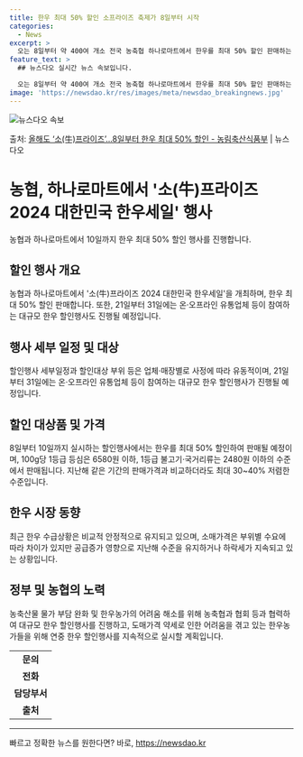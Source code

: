```yaml
---
title: 한우 최대 50% 할인 소프라이즈 축제가 8일부터 시작
categories:
  - News
excerpt: >
  오는 8일부터 약 400여 개소 전국 농축협 하나로마트에서 한우를 최대 50% 할인 판매하는 소(牛)프라이즈…
feature_text: >
  ## 뉴스다오 실시간 뉴스 속보입니다.

  오는 8일부터 약 400여 개소 전국 농축협 하나로마트에서 한우를 최대 50% 할인 판매하는 소(牛)프라이즈…
image: 'https://newsdao.kr/res/images/meta/newsdao_breakingnews.jpg'
---
```


![뉴스다오 속보](https://newsdao.kr/res/images/meta/newsdao_breakingnews.jpg)

<p>출처: <a href="https://newsdao.kr/3278" rel="dofollow">올해도 ‘소(牛)프라이즈’…8일부터 한우 최대 50% 할인 - 농림축산식품부</a> | 뉴스다오</p>

<h1>농협, 하나로마트에서 '소(牛)프라이즈 2024 대한민국 한우세일' 행사</h1>
<p data-ke-size="size16">농협과 하나로마트에서 10일까지 한우 최대 50% 할인 행사를 진행합니다.</p>

<h2><b>할인 행사 개요</b></h2>
<p data-ke-size="size16">농협과 하나로마트에서 '소(牛)프라이즈 2024 대한민국 한우세일'을 개최하며, 한우 최대 50% 할인 판매합니다. 또한, 21일부터 31일에는 온·오프라인 유통업체 등이 참여하는 대규모 한우 할인행사도 진행될 예정입니다.</p>

<h2><b>행사 세부 일정 및 대상</b></h2>
<p data-ke-size="size16">할인행사 세부일정과 할인대상 부위 등은 업체·매장별로 사정에 따라 유동적이며, 21일부터 31일에는 온·오프라인 유통업체 등이 참여하는 대규모 한우 할인행사가 진행될 예정입니다.</p>

<h2><b>할인 대상품 및 가격</b></h2>
<p data-ke-size="size16">8일부터 10일까지 실시하는 할인행사에서는 한우를 최대 50% 할인하여 판매될 예정이며, 100g당 1등급 등심은 6580원 이하, 1등급 불고기·국거리류는 2480원 이하의 수준에서 판매됩니다. 지난해 같은 기간의 판매가격과 비교하더라도 최대 30~40% 저렴한 수준입니다.</p>

<h2><b>한우 시장 동향</b></h2>
<p data-ke-size="size16">최근 한우 수급상황은 비교적 안정적으로 유지되고 있으며, 소매가격은 부위별 수요에 따라 차이가 있지만 공급증가 영향으로 지난해 수준을 유지하거나 하락세가 지속되고 있는 상황입니다.</p>

<h2><b>정부 및 농협의 노력</b></h2>
<p data-ke-size="size16">농축산물 물가 부담 완화 및 한우농가의 어려움 해소를 위해 농축협과 협회 등과 협력하여 대규모 한우 할인행사를 진행하고, 도매가격 약세로 인한 어려움을 겪고 있는 한우농가들을 위해 연중 한우 할인행사를 지속적으로 실시할 계획입니다.</p>

<table>
  <tr>
    <td style="text-align: center; height: 17px;"><b>문의</b></td>
  </tr>
  <tr>
    <td style="text-align: center; height: 17px;"><b>전화</b></td>
  </tr>
  <tr>
    <td style="text-align: center; height: 17px;"><b>담당부서</b></td>
  </tr>
  <tr>
    <td style="text-align: center; height: 17px;"><b>출처</b></td>
  </tr>
</table>
<p data-ke-size="size16"></p>
<hr /> 

빠르고 정확한 뉴스를 원한다면? 바로, <a href="https://newsdao.kr" rel="dofollow">https://newsdao.kr</a>


